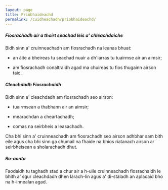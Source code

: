 ```yaml
---
layout: page
title: Priobhaideachd
permalink: /cuidheachadh/priobhaideachd/
---
```


##### Fiosrachadh air a thoirt seachad leis a' chleachdaiche

Bidh sinn a' cruinneachadh am fiosrachadh na leanas bhuat:

* an àite a bheireas tu seachad nuair a dh'iarras tu tuairmse air an aimsir;

* am fiosrachadh conaltraidh agad ma chuireas tu fios thugainn airson taic.

##### Cleachdadh Fiosrachaidh

Bidh sinn a' cleachdadh am fiosrachadh seo airson:

* tuairmsean a thabhann air an aimsir;

* mearachdan a cheartachadh;

* comas na seirbheis a leasachadh.

Cha bhi sinn a' cruinneachadh am fiosrachadh seo airson adhbhar sam bith eile agus cha bhi sinn ga chumail na fhaide na bhios riatanach airson ar seirbheisean a sholarachadh dhut.

##### Ro-aonta

Faodaidh tu taghadh stad a chur air a h-uile cruinneachadh fiosrachaidh le bhith a' sgur cleachdadh dhen làrach-lìn agus a' dì-stàladh an aplacaid bho na h-innealan agad.
